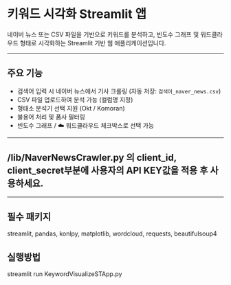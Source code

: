 #  키워드 시각화 Streamlit 앱

네이버 뉴스 또는 CSV 파일을 기반으로 키워드를 분석하고, 빈도수 그래프 및 워드클라우드 형태로 시각화하는 Streamlit 기반 웹 애플리케이션입니다.

---

##  주요 기능

-  검색어 입력 시 네이버 뉴스에서 기사 크롤링 (자동 저장: `검색어_naver_news.csv`)
-  CSV 파일 업로드하여 분석 가능 (컬럼명 지정)
-  형태소 분석기 선택 지원 (Okt / Komoran)
-  불용어 처리 및 품사 필터링
-  빈도수 그래프 / ☁️ 워드클라우드 체크박스로 선택 가능

---

## /lib/NaverNewsCrawler.py 의 client_id, client_secret부분에 사용자의 API KEY값을 적용 후 사용하세요.

---

##  필수 패키지
streamlit, pandas, konlpy, matplotlib, wordcloud, requests, beautifulsoup4

## 실행방법
streamlit run KeywordVisualizeSTApp.py

